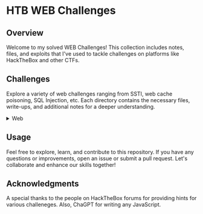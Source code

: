 # HTB WEB Challenges 

## Overview

Welcome to my solved WEB Challenges! This collection includes notes, files, and exploits that I've used to tackle challenges on platforms like HackTheBox and other CTFs.

## Challenges

Explore a variety of web challenges ranging from SSTI, web cache poisoning, SQL Injection, etc. Each directory contains the necessary files, write-ups, and additional notes for a deeper understanding.

<details>
<br>
<summary> Web </summary>
  
|No.|Column 1|
|No.|Column 1|Column 2|Column 3|
|:-:|:-------:|:-------:|:-------:|
|1. |[Easter Bunny](/Easter_Bunny)|[Baby Interdimensional Internet](/BII_exploit.py)|[Cult of Pickles](Cult_of_Pickles)|[Gunship](/gunship_exploit.py)|[Spookifier](/spookifier_exploit.req)|
</details>

## Usage

Feel free to explore, learn, and contribute to this repository. If you have any questions or improvements, open an issue or submit a pull request. Let's collaborate and enhance our skills together!

## Acknowledgments

A special thanks to the people on HackTheBox forums for providing hints for various challeneges. Also, ChaGPT for writing any JavaScript. 
